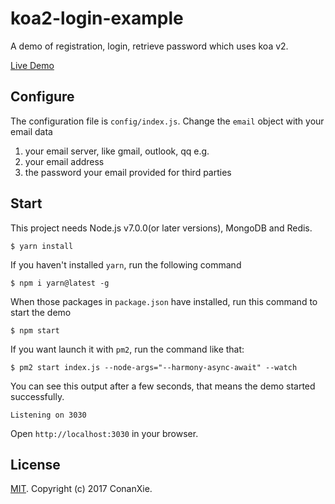 # koa2-login-example
A demo of registration, login, retrieve password which uses koa v2.

[Live Demo](https://koa2.xiejie.co)

## Configure
The configuration file is `config/index.js`.
Change the `email` object with your email data
1. your email server, like gmail, outlook, qq e.g.
2. your email address
3. the password your email provided for third parties

## Start
This project needs Node.js v7.0.0(or later versions), MongoDB and Redis.
```
$ yarn install
```
If you haven't installed `yarn`, run the following command
```
$ npm i yarn@latest -g
```

When those packages in `package.json` have installed, run this command to start the demo
```
$ npm start
```
If you want launch it with `pm2`, run the command like that:
```
$ pm2 start index.js --node-args="--harmony-async-await" --watch
```
You can see this output after a few seconds, that means the demo started successfully.
```
Listening on 3030
```
Open `http://localhost:3030` in your browser.


## License
[MIT](LICENSE). Copyright (c) 2017 ConanXie.